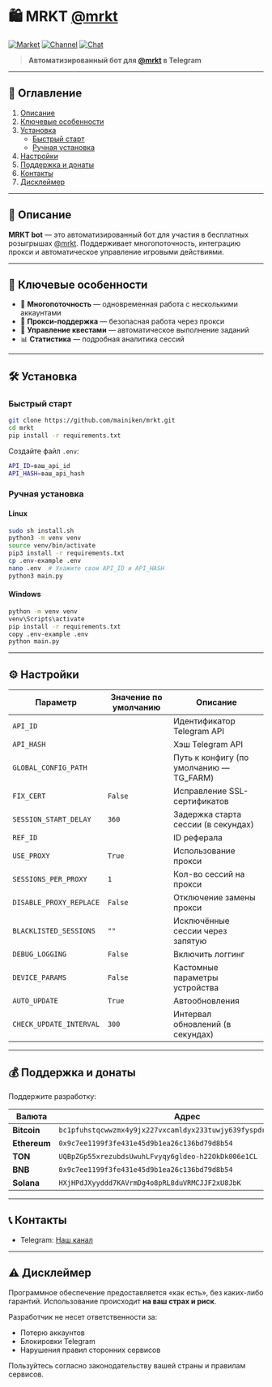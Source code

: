 # 🛍️ MRKT [@mrkt](https://t.me/mrkt/app?startapp=252453226)

[![Market](https://res.cloudinary.com/dkgz59pmw/image/upload/v1736756459/knpk224-28px-market_ksivis.svg)](https://t.me/MaineMarketBot?start=8HVF7S9K)
[![Channel](https://res.cloudinary.com/dkgz59pmw/image/upload/v1736756459/knpk224-28px-channel_psjoqn.svg)](https://t.me/+vpXdTJ_S3mo0ZjIy)
[![Chat](https://res.cloudinary.com/dkgz59pmw/image/upload/v1736756459/knpk224-28px-chat_ixoikd.svg)](https://t.me/+wWQuct9bljQ0ZDA6)

> **Автоматизированный бот для [@mrkt](https://t.me/mrkt/app?startapp=252453226) в Telegram**

---

## 📑 Оглавление

1. [Описание](#📜-описание)
2. [Ключевые особенности](#🌟-ключевые-особенности)
3. [Установка](#🛠️-установка)
   - [Быстрый старт](#быстрый-старт)
   - [Ручная установка](#ручная-установка)
4. [Настройки](#⚙️-настройки)
5. [Поддержка и донаты](#💰-поддержка-и-донаты)
6. [Контакты](#📞-контакты)
7. [Дисклеймер](#⚠️-дисклеймер)

---

## 📜 Описание

**MRKT bot** — это автоматизированный бот для участия в бесплатных розыгрышах [@mrkt](https://t.me/mrkt/app?startapp=252453226). Поддерживает многопоточность, интеграцию прокси и автоматическое управление игровыми действиями.

---

## 🌟 Ключевые особенности

- 🔄 **Многопоточность** — одновременная работа с несколькими аккаунтами  
- 🔐 **Прокси-поддержка** — безопасная работа через прокси  
- 🎯 **Управление квестами** — автоматическое выполнение заданий  
- 📊 **Статистика** — подробная аналитика сессий  

---

## 🛠️ Установка

### Быстрый старт

```bash
git clone https://github.com/mainiken/mrkt.git
cd mrkt
pip install -r requirements.txt
```

Создайте файл `.env`:

```bash
API_ID=ваш_api_id
API_HASH=ваш_api_hash
```

### Ручная установка

#### Linux

```bash
sudo sh install.sh
python3 -m venv venv
source venv/bin/activate
pip3 install -r requirements.txt
cp .env-example .env
nano .env  # Укажите свои API_ID и API_HASH
python3 main.py
```

#### Windows

```bash
python -m venv venv
venv\Scripts\activate
pip install -r requirements.txt
copy .env-example .env
python main.py
```

---

## ⚙️ Настройки

| Параметр                  | Значение по умолчанию      | Описание                                 |
|---------------------------|----------------------------|------------------------------------------|
| `API_ID`                 |                            | Идентификатор Telegram API               |
| `API_HASH`               |                            | Хэш Telegram API                         |
| `GLOBAL_CONFIG_PATH`     |                            | Путь к конфигу (по умолчанию — TG_FARM)  |
| `FIX_CERT`               | `False`                    | Исправление SSL-сертификатов             |
| `SESSION_START_DELAY`    | `360`                      | Задержка старта сессии (в секундах)      |
| `REF_ID`                 |                            | ID реферала                              |
| `USE_PROXY`              | `True`                     | Использование прокси                     |
| `SESSIONS_PER_PROXY`     | `1`                        | Кол-во сессий на прокси                  |
| `DISABLE_PROXY_REPLACE`  | `False`                    | Отключение замены прокси                 |
| `BLACKLISTED_SESSIONS`   | `""`                       | Исключённые сессии через запятую         |
| `DEBUG_LOGGING`          | `False`                    | Включить логгинг                         |
| `DEVICE_PARAMS`          | `False`                    | Кастомные параметры устройства           |
| `AUTO_UPDATE`            | `True`                     | Автообновления                           |
| `CHECK_UPDATE_INTERVAL`  | `300`                      | Интервал обновлений (в секундах)         |

---

## 💰 Поддержка и донаты

Поддержите разработку:

| Валюта        | Адрес |
|---------------|-------|
| **Bitcoin**   | `bc1pfuhstqcwwzmx4y9jx227vxcamldyx233tuwjy639fyspdrug9jjqer6aqe` |
| **Ethereum**  | `0x9c7ee1199f3fe431e45d9b1ea26c136bd79d8b54` |
| **TON**       | `UQBpZGp55xrezubdsUwuhLFvyqy6gldeo-h22OkDk006e1CL` |
| **BNB**       | `0x9c7ee1199f3fe431e45d9b1ea26c136bd79d8b54` |
| **Solana**    | `HXjHPdJXyyddd7KAVrmDg4o8pRL8duVRMCJJF2xU8JbK` |

---

## 📞 Контакты

- Telegram: [Наш канал](https://t.me/+vpXdTJ_S3mo0ZjIy)

---

## ⚠️ Дисклеймер

Программное обеспечение предоставляется «как есть», без каких-либо гарантий. Использование происходит **на ваш страх и риск**.

Разработчик не несет ответственности за:

- Потерю аккаунтов  
- Блокировки Telegram  
- Нарушения правил сторонних сервисов  

Пользуйтесь согласно законодательству вашей страны и правилам сервисов.
